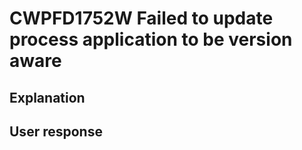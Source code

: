 # CWPFD1752W Failed to update process application to be version aware

## Explanation

## User response